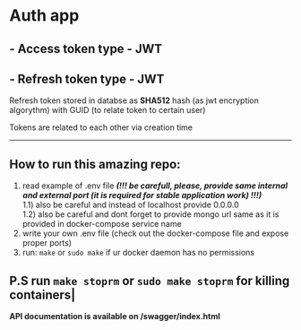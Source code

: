 # **Auth app**
## - Access token type - **JWT**
## - Refresh token type - **JWT**
Refresh token stored in databse as **SHA512** hash (as jwt encryption algorythm) with GUID (to relate token to certain user)

Tokens are related to each other via creation time

---
## How to run this amazing repo:
1) read example of .env file ***(!!! be carefull, please, provide same internal and external port (it is required for stable application work) !!!)***</br>
1.1) also be careful and instead of localhost provide 0.0.0.0</br>
1.2) also be careful and dont forget to provide mongo url same as it is provided in docker-compose service name
2) write your own .env file (check out the docker-compose file and expose proper ports)
3) run: ```make``` or ```sudo make``` if ur docker daemon has no permissions

P.S run ```make stoprm``` or ```sudo make stoprm``` for killing containers|
---
**API documentation is available on /swagger/index.html**